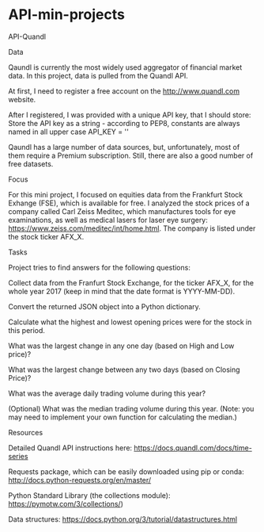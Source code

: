 # API-min-projects

API-Quandl

Data


Qaundl is currently the most widely used aggregator of financial market data. In this project, data is pulled from the Quandl API.

At first, I need to register a free account on the http://www.quandl.com website.

After I registered, I was provided with a unique API key, that I should store: Store the API key as a string - according to PEP8, constants are always named in all upper case API_KEY = ''

Qaundl has a large number of data sources, but, unfortunately, most of them require a Premium subscription. Still, there are also a good number of free datasets.


Focus


For this mini project, I focused on equities data from the Frankfurt Stock Exhange (FSE), which is available for free. I analyzed the stock prices of a company called Carl Zeiss Meditec, which manufactures tools for eye examinations, as well as medical lasers for laser eye surgery: https://www.zeiss.com/meditec/int/home.html. The company is listed under the stock ticker AFX_X.

Tasks

Project tries to find answers for the following questions:

Collect data from the Franfurt Stock Exchange, for the ticker AFX_X, for the whole year 2017 (keep in mind that the date format is YYYY-MM-DD).

Convert the returned JSON object into a Python dictionary.

Calculate what the highest and lowest opening prices were for the stock in this period.

What was the largest change in any one day (based on High and Low price)?

What was the largest change between any two days (based on Closing Price)?

What was the average daily trading volume during this year?

(Optional) What was the median trading volume during this year. (Note: you may need to implement your own function for calculating the median.)

Resources

Detailed Quandl API instructions here: https://docs.quandl.com/docs/time-series

Requests package, which can be easily downloaded using pip or conda: http://docs.python-requests.org/en/master/

Python Standard Library (the collections module): https://pymotw.com/3/collections/)

Data structures: https://docs.python.org/3/tutorial/datastructures.html
